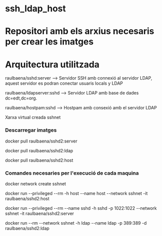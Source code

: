 # ssh_ldap_host

# Repositori amb els arxius necesaris per crear les imatges 

# Arquitectura utilitzada

raulbaena/sshd:server --> Servidor SSH amb connexió al servidor LDAP, aquest servidor es podran conectar usuaris locals y LDAP

raulbaena/ldapserver:sshd --> Servidor LDAP amb base de dades dc=edt,dc=org.

raulbaena/hostpam:sshd --> Hostpam amb consexió amb el servidor LDAP

Xarxa virtual creada sshnet

### Descarregar imatges

docker pull raulbaena/sshd2:server

docker pull raulbaena/sshd2:ldap

docker pull raulbaena/sshd2:host

### Comandes necesaries per l'execució de cada maquina

docker network create sshnet

docker run --privileged --rm -h host --name host --network sshnet -it raulbaena/sshd2:host

docker run --privileged --rm --name sshd -h sshd -p 1022:1022 --network sshnet -it raulbaena/sshd2:server

docker run --rm --network sshnet -h ldap --name ldap -p 389:389 -d raulbaena/sshd2:ldap
